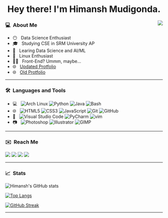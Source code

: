 <h1 align='center'> Hey there! I'm Himansh Mudigonda.</h1><img align="right" src="https://komarev.com/ghpvc/?username=ruhend&color=a67750">
</h1><h3> 💻 &nbsp;About Me </h3>

- 😶 &nbsp; Data Science Enthusiast
- 🎓 &nbsp; Studying CSE in SRM University AP
- 🌱 &nbsp; Learing Data Science and AI/ML
- 🐧 &nbsp; Linux Enthusiast
- 👨‍💻 &nbsp; Front-End? Ummm, maybe...
- 🌐 &nbsp; <a href='https://ruhend.github.io/WIP-alternative' target='_blank'>Updated Protfolio</a>
- 🌐 &nbsp; <a href='https://ruhend.github.io/' target='_blank'>Old Protfolio</a>
<hr/>
<h3> 🛠 &nbsp;Languages and Tools</h3>

- 💻 &nbsp;
  ![Arch Linux](https://img.shields.io/badge/-Arch%20Linux-333333?style=flat-square&logo=arch-linux&color=21262e&logoWidth=40)
  ![Python](https://img.shields.io/badge/-Python-333333?style=flat-square&logo=Python&color=21262e&logoWidth=40)
  ![Java](https://img.shields.io/badge/-Java-333333?style=flat-square&logo=java&color=21262e&logoWidth=40)
  ![Bash](https://img.shields.io/badge/-Bash-333333?style=flat-square&logo=gnu-bash&color=21262e&logoColor=white&logoWidth=40)
- 🌐 &nbsp;
  ![HTML5](https://img.shields.io/badge/-HTML5-333333?style=flat-square&logo=HTML5&color=21262e&logoWidth=40)
  ![CSS3](https://img.shields.io/badge/-CSS-333333?style=flat-square&logo=CSS3&logoColor=254bdd&color=21262e&logoWidth=40)
  ![JavaScript](https://img.shields.io/badge/-JavaScript-333333?style=flat-square&logo=javascript&color=21262e&logoWidth=40)
  ![Git](https://img.shields.io/badge/-Git-333333?style=flat-square&logo=git&color=21262e&logoWidth=40)
  ![GitHub](https://img.shields.io/badge/-GitHub-333333?style=flat-square&logo=github&color=21262e&logoWidth=40)
- 🔧 &nbsp;
  ![Visual Studio Code](https://img.shields.io/badge/-Visual%20Studio%20Code-333333?style=flat-square&logo=visual-studio-code&logoColor=32ca70&color=21262e&logoWidth=40)
  ![PyCharm](https://img.shields.io/badge/-Pycharm-333333?style=flat-square&logo=pycharm&logoColor=21d789&color=21262e&logoWidth=40)
  ![vim](https://img.shields.io/badge/-vim-333333?style=flat-square&logo=vim&logoColor=afaf22&color=21262e&logoWidth=40)
- 📷 &nbsp;
  ![Photoshop](https://img.shields.io/badge/-Photoshop-333333?style=flat-square&logo=adobe-photoshop&color=21262e&logoWidth=40)
  ![Illustrator](https://img.shields.io/badge/-Illustrator-333333?style=flat-square&logo=adobe-illustrator&color=21262e&logoWidth=40)
  ![GIMP](https://img.shields.io/badge/-GIMP-333333?style=flat-square&logo=gimp&color=21262e&logoColor=a77750&logoWidth=40)

<hr/>
<h3> ✉️ &nbsp;Reach Me </h3>
<p>
  <a href="https://www.linkedin.com/in/himansh-m/" target="_blank"><img src="https://img.shields.io/badge/-LinkedIn-333333?style=flat-square&logo=Linkedin&logoColor=0a66c2&color=21262e&logoWidth=40"/></a>
  <a href="mailto:mudigonda.hmmanshh@gmail.com" target="_blank"><img src="https://img.shields.io/badge/Mail-333333?style=flat-square&logo=Gmail&color=21262e&logoWidth=40"/></a>
<a href="https://www.instagram.com/hmmanshh" target="_blank"><img src="https://img.shields.io/badge/-Instagram-333333?&style=flat-square&logo=instagram&color=21262e&logoWidth=40"></a>
  <a href="https://discord.com/users/783162586421133323" target="_blank"><img src="https://img.shields.io/badge/-Discord-333333?&style=flat-square&logo=Discord&color=21262e&logoWidth=40"></a>
  <!--  TODO  -->
<!-- <a href="https://reddit.com" target="_blank"><img src="https://img.shields.io/badge/-Reddit-333333?3&style=flat-square&logo=reddit&color=21262e&logoWidth=40"></a>
<a href="https://t.me/ruhendd" target="_blank"><img src="https://img.shields.io/badge/-Telegram-333333?3&style=flat-square&logo=telegram&color=21262e&logoWidth=40"></a> -->
</p>
<hr/>
<h3> 📈 &nbsp;Stats </h3>
  
![Himansh's GitHub stats](https://github-readme-stats.vercel.app/api?username=ruhend&theme=gotham&show_icons=true)

[![Top Langs](https://github-readme-stats.vercel.app/api/top-langs/?username=ruhend&layout=compact&exclude_repo=ruhend.github.io&theme=gotham&show_icons=true)](https://github.com/ruhend/github-readme-stats)

[![GitHub Streak](https://github-readme-streak-stats.herokuapp.com/?user=ruhend&layout=compact&exclude_repo=ruhend.github.io&theme=gotham&show_icons=true)](https://git.io/streak-stats)
<!-- 
<i>Random Programming joke for you</i><br>
![Jokes Card](https://readme-jokes.vercel.app/api) -->
<hr/>
